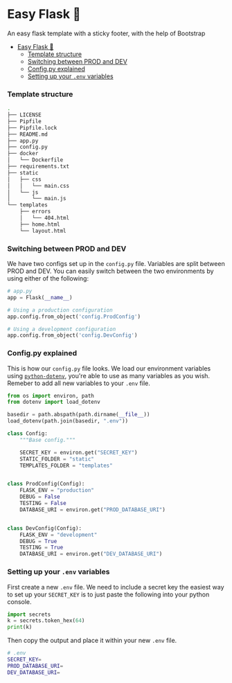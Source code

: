 # Easy Flask 🥳

An easy flask template with a sticky footer, with the help of Bootstrap

- [Easy Flask 🥳](#easy-flask-)
    - [Template structure](#template-structure)
    - [Switching between PROD and DEV](#switching-between-prod-and-dev)
    - [Config.py explained](#configpy-explained)
    - [Setting up your `.env` variables](#setting-up-your-env-variables)

### Template structure

```bash
.
├── LICENSE
├── Pipfile
├── Pipfile.lock
├── README.md
├── app.py
├── config.py
├── docker
│   └── Dockerfile
├── requirements.txt
├── static
│   ├── css
│   │   └── main.css
│   └── js
│       └── main.js
└── templates
    ├── errors
    │   └── 404.html
    ├── home.html
    └── layout.html
```

### Switching between PROD and DEV

We have two configs set up in the `config.py` file. Variables are split between PROD and DEV. You can easily switch between the two environments by using either of the following:

```python
# app.py
app = Flask(__name__)

# Using a production configuration
app.config.from_object('config.ProdConfig')

# Using a development configuration
app.config.from_object('config.DevConfig')
```

### Config.py explained

This is how our `config.py` file looks. We load our environment variables using [`python-dotenv`](https://pypi.org/project/python-dotenv/), you're able to use as many variables as you wish. Remeber to add all new variables to your `.env` file.

```python
from os import environ, path
from dotenv import load_dotenv

basedir = path.abspath(path.dirname(__file__))
load_dotenv(path.join(basedir, ".env"))

class Config:
    """Base config."""

    SECRET_KEY = environ.get("SECRET_KEY")
    STATIC_FOLDER = "static"
    TEMPLATES_FOLDER = "templates"


class ProdConfig(Config):
    FLASK_ENV = "production"
    DEBUG = False
    TESTING = False
    DATABASE_URI = environ.get("PROD_DATABASE_URI")


class DevConfig(Config):
    FLASK_ENV = "development"
    DEBUG = True
    TESTING = True
    DATABASE_URI = environ.get("DEV_DATABASE_URI")
```

### Setting up your `.env` variables

First create a new `.env` file. We need to include a secret key the easiest way to set up your `SECRET_KEY` is to just paste the following into your python console.

```python
import secrets
k = secrets.token_hex(64)
print(k)
```

Then copy the output and place it within your new `.env` file.

```bash
# .env
SECRET_KEY=
PROD_DATABASE_URI=
DEV_DATABASE_URI=
```
